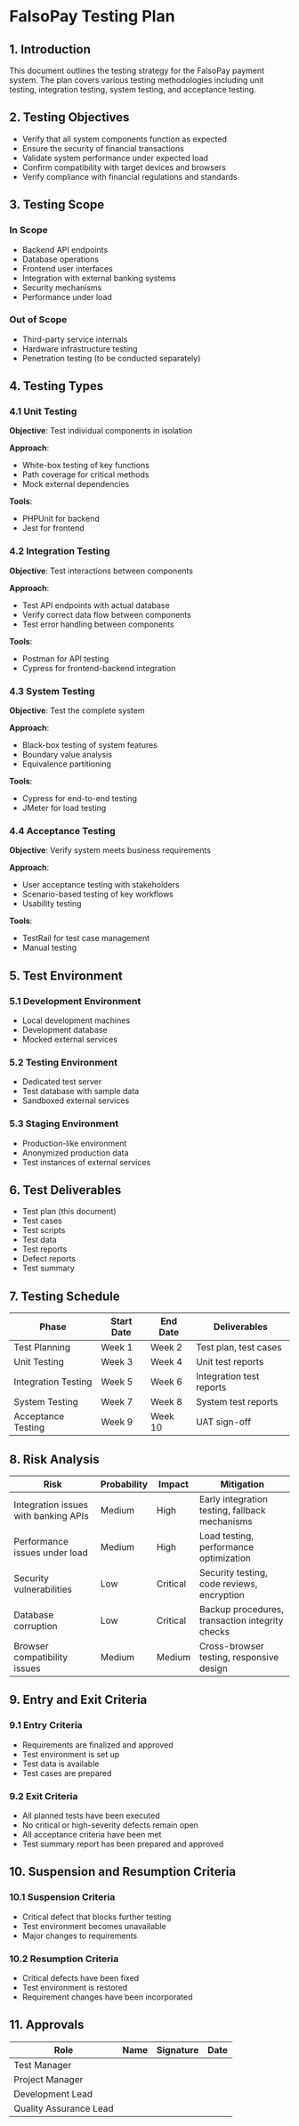 # FalsoPay Testing Plan

## 1. Introduction

This document outlines the testing strategy for the FalsoPay payment system. The plan covers various testing methodologies including unit testing, integration testing, system testing, and acceptance testing.

## 2. Testing Objectives

- Verify that all system components function as expected
- Ensure the security of financial transactions
- Validate system performance under expected load
- Confirm compatibility with target devices and browsers
- Verify compliance with financial regulations and standards

## 3. Testing Scope

### In Scope
- Backend API endpoints
- Database operations
- Frontend user interfaces
- Integration with external banking systems
- Security mechanisms
- Performance under load

### Out of Scope
- Third-party service internals
- Hardware infrastructure testing
- Penetration testing (to be conducted separately)

## 4. Testing Types

### 4.1 Unit Testing

**Objective**: Test individual components in isolation

**Approach**:
- White-box testing of key functions
- Path coverage for critical methods
- Mock external dependencies

**Tools**:
- PHPUnit for backend
- Jest for frontend

### 4.2 Integration Testing

**Objective**: Test interactions between components

**Approach**:
- Test API endpoints with actual database
- Verify correct data flow between components
- Test error handling between components

**Tools**:
- Postman for API testing
- Cypress for frontend-backend integration

### 4.3 System Testing

**Objective**: Test the complete system

**Approach**:
- Black-box testing of system features
- Boundary value analysis
- Equivalence partitioning

**Tools**:
- Cypress for end-to-end testing
- JMeter for load testing

### 4.4 Acceptance Testing

**Objective**: Verify system meets business requirements

**Approach**:
- User acceptance testing with stakeholders
- Scenario-based testing of key workflows
- Usability testing

**Tools**:
- TestRail for test case management
- Manual testing

## 5. Test Environment

### 5.1 Development Environment
- Local development machines
- Development database
- Mocked external services

### 5.2 Testing Environment
- Dedicated test server
- Test database with sample data
- Sandboxed external services

### 5.3 Staging Environment
- Production-like environment
- Anonymized production data
- Test instances of external services

## 6. Test Deliverables

- Test plan (this document)
- Test cases
- Test scripts
- Test data
- Test reports
- Defect reports
- Test summary

## 7. Testing Schedule

| Phase | Start Date | End Date | Deliverables |
|-------|------------|----------|--------------|
| Test Planning | Week 1 | Week 2 | Test plan, test cases |
| Unit Testing | Week 3 | Week 4 | Unit test reports |
| Integration Testing | Week 5 | Week 6 | Integration test reports |
| System Testing | Week 7 | Week 8 | System test reports |
| Acceptance Testing | Week 9 | Week 10 | UAT sign-off |

## 8. Risk Analysis

| Risk | Probability | Impact | Mitigation |
|------|------------|--------|------------|
| Integration issues with banking APIs | Medium | High | Early integration testing, fallback mechanisms |
| Performance issues under load | Medium | High | Load testing, performance optimization |
| Security vulnerabilities | Low | Critical | Security testing, code reviews, encryption |
| Database corruption | Low | Critical | Backup procedures, transaction integrity checks |
| Browser compatibility issues | Medium | Medium | Cross-browser testing, responsive design |

## 9. Entry and Exit Criteria

### 9.1 Entry Criteria
- Requirements are finalized and approved
- Test environment is set up
- Test data is available
- Test cases are prepared

### 9.2 Exit Criteria
- All planned tests have been executed
- No critical or high-severity defects remain open
- All acceptance criteria have been met
- Test summary report has been prepared and approved

## 10. Suspension and Resumption Criteria

### 10.1 Suspension Criteria
- Critical defect that blocks further testing
- Test environment becomes unavailable
- Major changes to requirements

### 10.2 Resumption Criteria
- Critical defects have been fixed
- Test environment is restored
- Requirement changes have been incorporated

## 11. Approvals

| Role | Name | Signature | Date |
|------|------|-----------|------|
| Test Manager | | | |
| Project Manager | | | |
| Development Lead | | | |
| Quality Assurance Lead | | | | 